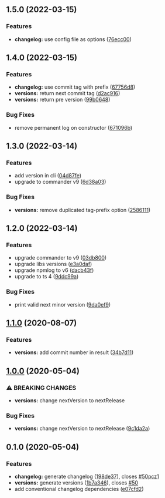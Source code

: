 ## 1.5.0 (2022-03-15)


### Features

* **changelog:** use config file as options ([76ecc00](https://github.com/cedricmoulard/conventional-tools-cli/commit/76ecc0038a1cbd1b1539e569c76b6c3cac87031c))

## 1.4.0 (2022-03-15)


### Features

* **changelog:** use commit tag with prefix ([67756d8](https://github.com/cedricmoulard/conventional-tools-cli/commit/67756d8e0f2d78ff9b63f53598828053d5992cfd))
* **versions:** return next commit tag ([d2ac916](https://github.com/cedricmoulard/conventional-tools-cli/commit/d2ac916ded6851040f2c4d6ed71c519a227a3ab0))
* **versions:** return pre version ([99b0648](https://github.com/cedricmoulard/conventional-tools-cli/commit/99b0648d098e32423429af1aa6854c468372f5e9))


### Bug Fixes

* remove permanent log on constructor ([671096b](https://github.com/cedricmoulard/conventional-tools-cli/commit/671096bf8eab1ced01a11c94f824f23af48a7400))

## 1.3.0 (2022-03-14)


### Features

* add version in cli ([04d87fe](https://github.com/cedricmoulard/conventional-tools-cli/commit/04d87fea25b2045c3bf436399a3128b19e46951f))
* upgrade to commander v9 ([6d38a03](https://github.com/cedricmoulard/conventional-tools-cli/commit/6d38a038e99c860470ecf606f9507ad400152505))


### Bug Fixes

* **versions:** remove duplicated tag-prefix option ([2586111](https://github.com/cedricmoulard/conventional-tools-cli/commit/25861118ced85b90ee92e3e6b5c1285a9fb4f182))

## 1.2.0 (2022-03-14)

### Features

* upgrade commander to v9 ([03db800](https://github.com/cedricmoulard/conventional-tools-cli/commit/03db800d11d367ed771c7fc79b408cf1941d592d))
* upgrade libs versions ([e3a0daf](https://github.com/cedricmoulard/conventional-tools-cli/commit/e3a0daf89a85fe4b6042bf747f306d5194fb4e16))
* upgrade npmlog to v6 ([dacb43f](https://github.com/cedricmoulard/conventional-tools-cli/commit/dacb43fc743c4903e6246628171ec44a025a66c0))
* upgrade to ts 4 ([9ddc99a](https://github.com/cedricmoulard/conventional-tools-cli/commit/9ddc99a6dc93b95596b698013f91c603ec54478f))

### Bug Fixes

* print valid next minor version ([9da0ef9](https://github.com/cedricmoulard/conventional-tools-cli/commit/9da0ef98cf3bf6860e50d74940559fff941b1a32))

## [1.1.0](https://github.comhttps://github.com/cedricmoulard/conventional-tools-cli/compare/1.0.0...1.1.0) (2020-08-07)


### Features

* **versions:** add commit number in result ([34b7d11](https://github.comhttps://github.com/cedricmoulard/conventional-tools-cli/commit/34b7d1182957cd7dfd31ddc22b0dbac1252ff5fc))

## [1.0.0](https://github.comhttps://github.com/cedricmoulard/conventional-tools-cli/compare/0.1.0...1.0.0) (2020-05-04)


### ⚠ BREAKING CHANGES

* **versions:** change nextVersion to nextRelease

### Bug Fixes

* **versions:** change nextVersion to nextRelease ([9c1da2a](https://github.comhttps://github.com/cedricmoulard/conventional-tools-cli/commit/9c1da2a17c02407b92d1c53d54626c078b05b9c6))

## 0.1.0 (2020-05-04)


### Features

* **changelog:** generate changelog ([198de37](https://github.comhttps://github.com/cedricmoulard/conventional-tools-cli/commit/198de3775cb5eff0e90139a909930d01635a6d36)), closes [#50pcz1](https://github.comhttps://github.com/cedricmoulard/conventional-tools-cli/issues/50pcz1)
* **versions:** generate versions ([1b7a346](https://github.comhttps://github.com/cedricmoulard/conventional-tools-cli/commit/1b7a34687ab956962d67f9009f1e12f203f78921)), closes [#50](https://github.comhttps://github.com/cedricmoulard/conventional-tools-cli/issues/50)
* add conventional changelog dependencies ([e07cfd2](https://github.comhttps://github.com/cedricmoulard/conventional-tools-cli/commit/e07cfd2dd50863b5454f69efa9f5e4615829eda5))

